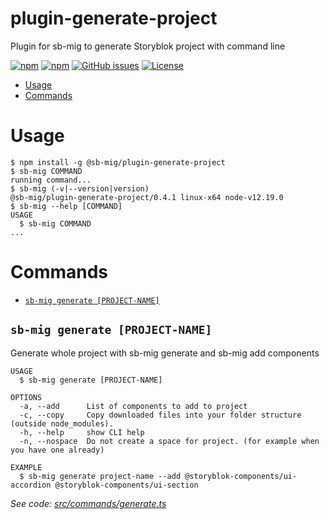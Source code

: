 plugin-generate-project
=======================

Plugin for sb-mig to generate Storyblok project with command line

[![npm](https://img.shields.io/npm/v/@sb-mig/plugin-generate-project.svg)](https://www.npmjs.com/package/@sb-mig/plugin-generate-project)
[![npm](https://img.shields.io/npm/dt/@sb-mig/plugin-generate-project.svg)](ttps://img.shields.io/npm/dt/@sb-mig/plugin-generate-project.svg)
[![GitHub issues](https://img.shields.io/github/issues/sb-mig/plugin-generate-project.svg?style=flat-square&v=1)](https://github.com/sb-mig/plugin-generate-project/issues?q=is%3Aopen+is%3Aissue)
[![License](https://img.shields.io/npm/l/@sb-mig/plugin-generate-project.svg)](https://github.com/sb-mig/plugin-generate-project/blob/master/package.json)

<!-- toc -->
* [Usage](#usage)
* [Commands](#commands)
<!-- tocstop -->
# Usage
<!-- usage -->
```sh-session
$ npm install -g @sb-mig/plugin-generate-project
$ sb-mig COMMAND
running command...
$ sb-mig (-v|--version|version)
@sb-mig/plugin-generate-project/0.4.1 linux-x64 node-v12.19.0
$ sb-mig --help [COMMAND]
USAGE
  $ sb-mig COMMAND
...
```
<!-- usagestop -->
# Commands
<!-- commands -->
* [`sb-mig generate [PROJECT-NAME]`](#sb-mig-generate-project-name)

## `sb-mig generate [PROJECT-NAME]`

Generate whole project with sb-mig generate and sb-mig add components

```
USAGE
  $ sb-mig generate [PROJECT-NAME]

OPTIONS
  -a, --add      List of components to add to project
  -c, --copy     Copy downloaded files into your folder structure (outside node_modules).
  -h, --help     show CLI help
  -n, --nospace  Do not create a space for project. (for example when you have one already)

EXAMPLE
  $ sb-mig generate project-name --add @storyblok-components/ui-accordion @storyblok-components/ui-section
```

_See code: [src/commands/generate.ts](https://github.com/sb-mig/plugin-generate-project/blob/v0.4.1/src/commands/generate.ts)_
<!-- commandsstop -->
